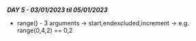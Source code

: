 ***DAY 5 - 03/01/2023 til 05/01/2023***

- range() - 3 arguments -> start,endexcluded,increment -> e.g. range(0,4,2) == 0,2